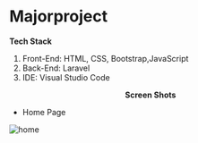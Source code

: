 # Majorproject

<p><b>Tech Stack</b>
  <ol>
<li>Front-End: HTML, CSS, Bootstrap,JavaScript</li>
<li>Back-End: Laravel</li>
<li>IDE: Visual Studio Code</li>
  </ol>
</p>

<span><strong><center>Screen Shots</center></strong></span>

<ul>
  <li>Home Page</li></ul>
  <img src="![Screenshot (47)](https://github.com/Shambhavisinha0504/Majorproject/assets/127407353/d58981f5-2422-41cb-ae2f-ba3ccfeba83f)" alt="home">

